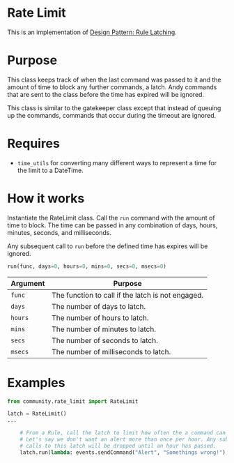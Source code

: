 # Rate Limit
This is an implementation of [Design Pattern: Rule Latching](https://community.openhab.org/t/design-pattern-rule-latching/32748).

# Purpose
This class keeps track of when the last command was passed to it and the amount of time to block any further commands, a latch.
Andy commands that are sent to the class before the time has expired will be ignored.

This class is similar to the gatekeeper class except that instead of queuing up the commands, commands that occur during the timeout are ignored.

# Requires
- `time_utils` for converting many different ways to represent a time for the limit to a DateTime.
# How it works
Instantiate the RateLimit class.
Call the `run` command with the amount of time to block.
The time can be passed in any combination of days, hours, minutes, seconds, and milliseconds.

Any subsequent call to `run` before the defined time has expires will be ignored.

```python
run(func, days=0, hours=0, mins=0, secs=0, msecs=0)
```

Argument | Purpose
-|-
`func` | The function to call if the latch is not engaged.
`days` | The number of days to latch.
`hours` | The number of hours to latch.
`mins` | The number of minutes to latch.
`secs` | The number of seconds to latch.
`msecs` | The number of milliseconds to latch.

# Examples

```python
from community.rate_limit import RateLimit

latch = RateLimit()
...

    # From a Rule, call the latch to limit how often the a command can be sent.
    # Let's say we don't want an alert more than once per hour. Any subsequent
    # calls to this latch will be dropped until an hour has passed.
    latch.run(lambda: events.sendCommand("Alert", "Somethings wrong!"), hours=1)
```
